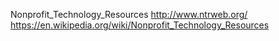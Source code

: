 Nonprofit_Technology_Resources
http://www.ntrweb.org/ https://en.wikipedia.org/wiki/Nonprofit_Technology_Resources